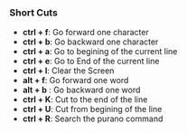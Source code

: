 ### Short Cuts
- **ctrl + f**: Go forward one character
- **ctrl + b**: Go backward one character
- **ctrl + a**: Go to begining of the current line
- **ctrl + e**: Go to End of the current line
- **ctrl + l**: Clear the Screen
- **alt + f**: Go forward one word
- **alt + b** : Go backward one word
- **ctrl + K**: Cut to the end of the line
- **ctrl + U**: Cut from begining of the line
- **ctrl + R**: Search the purano command

